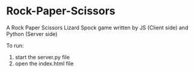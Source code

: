 # Rock-Paper-Scissors

A Rock Paper Scissors Lizard Spock game written by JS (Client side) and Python (Server side)

To run:
1. start the server.py file
2. open the index.html file
